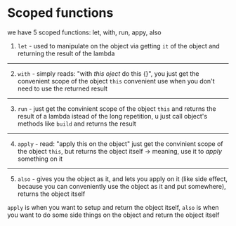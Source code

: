 # Scoped functions
we have 5 scoped functions: let, with, run, appy, also

1. `let` - used to manipulate on the object via getting `it` of the object and returning the result of the lambda

-----

2. `with` - simply reads: "with *this oject* do this {}", you just get the convenient scope of the object `this` convenient use when you don't need to use the returned result

-----
 
3. `run` - just get the convinient scope of the object `this` and returns the result of a lambda istead of the long repetition, u just call object's methods like `build` and returns the result

-----

4. `apply` - read: "apply this on the object" just get the convinient scope of the object `this`, but returns the object itself -> meaning, use it to _apply_ something on it

-----

5. `also` - gives you the object as it, and lets you apply on it (like side effect, because you can conveniently use the object as it and put somewhere), returns the object itself


`apply` is when you want to setup and return the object itself, `also` is when you want to do some side things on the object and return the object itself

